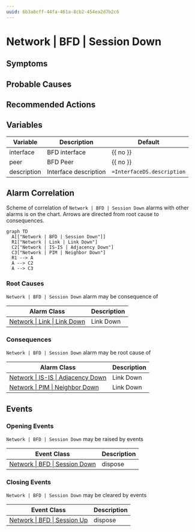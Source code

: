 ```yaml
---
uuid: 6b3a8cff-44fa-461a-8cb2-454ea2d7b2c6
---
```

# Network | BFD | Session Down

## Symptoms

## Probable Causes

## Recommended Actions

## Variables

| Variable    | Description           | Default                    |
| ----------- | --------------------- | -------------------------- |
| interface   | BFD interface         | {{ no }}                   |
| peer        | BFD Peer              | {{ no }}                   |
| description | Interface description | `=InterfaceDS.description` |

## Alarm Correlation

Scheme of correlation of `Network | BFD | Session Down` alarms with other alarms is on the chart. 
Arrows are directed from root cause to consequences.

```mermaid
graph TD
  A[["Network | BFD | Session Down"]]
  R1["Network | Link | Link Down"]
  C2["Network | IS-IS | Adjacency Down"]
  C3["Network | PIM | Neighbor Down"]
  R1 --> A
  A --> C2
  A --> C3
```

### Root Causes
`Network | BFD | Session Down` alarm may be consequence of

| Alarm Class                                          | Description |
| ---------------------------------------------------- | ----------- |
| [Network \| Link \| Link Down](../link/link-down.md) | Link Down   |

### Consequences
`Network | BFD | Session Down` alarm may be root cause of

| Alarm Class                                                      | Description |
| ---------------------------------------------------------------- | ----------- |
| [Network \| IS-IS \| Adjacency Down](../is-is/adjacency-down.md) | Link Down   |
| [Network \| PIM \| Neighbor Down](../pim/neighbor-down.md)       | Link Down   |

## Events

### Opening Events
`Network | BFD | Session Down` may be raised by events

| Event Class                                                                                 | Description |
| ------------------------------------------------------------------------------------------- | ----------- |
| [Network \| BFD \| Session Down](ref://event-classes-reference/network/bfd/session-down.md) | dispose     |

### Closing Events
`Network | BFD | Session Down` may be cleared by events

| Event Class                                                                             | Description |
| --------------------------------------------------------------------------------------- | ----------- |
| [Network \| BFD \| Session Up](ref://event-classes-reference/network/bfd/session-up.md) | dispose     |
